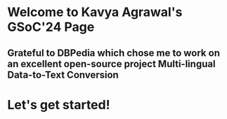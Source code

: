 # Welcome to Kavya Agrawal's GSoC'24 Page
## Grateful to DBPedia which chose me to work on an excellent open-source project **Multi-lingual Data-to-Text Conversion**

# Let's get started!
























